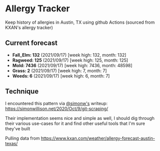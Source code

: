 # Allergy Tracker

Keep history of allergies in Austin, TX using github Actions (sourced from KXAN's allergy tracker)

## Current forecast
<!-- INJECT FORECAST -->
- **Fall_Elm: 132** (2021/09/17)  [week high: 132, month: 132]
- **Ragweed: 125** (2021/09/17)  [week high: 125, month: 125]
- **Mold: 7436** (2021/09/17)  [week high: 7436, month: 48598]
- **Grass: 2** (2021/09/17)  [week high: 7, month: 7]
- **Weeds: 6** (2021/09/17)  [week high: 6, month: 7]
<!-- END INJECT FORECAST -->

## Technique

I encountered this pattern via [@simonw's](https://github.com/simonw) writeup: https://simonwillison.net/2020/Oct/9/git-scraping/

Their implementation seems nice and simple as well, I should dig through their various use-cases for it and find other useful tools that I'm sure they've built

Pulling data from https://www.kxan.com/weather/allergy-forecast-austin-texas/
